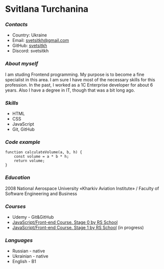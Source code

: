 # **Svitlana Turchanina**

### ***Contacts***
* Country: Ukraine
* Email: svetsitkh@gmail.com
* GitHub: [svetsitkh](https://github.com/svetsitkh)
* Discord: svetsitkh

### ***About myself***
I am studing Frontend programming. My purpose is to become a fine specialist in this area. I am sure I have most of the necessary skills for this profession. In the past, I worked as a 1C Enterprise developer for about 6 years. Also I have a degree in IT, though that was a bit long ago.

### ***Skills***
* HTML
* CSS
* JavaScript
* Git, GitHub

### ***Code example***
```
function calculateVolume(a, b, h) {
    const volume = a * b * h;
    return volume;
}
```

### ***Education***
2008 National Aerospace University «Kharkiv Aviation Institute» / Faculty of Software Engineering and Business

### ***Сourses***
* Udemy - Git&GitHub
* [JavaScript/Front-end Course. Stage 0 by RS School](https://wearecommunity.io/events/js-stage0-rs-2023q2)
* [JavaScript/Front-end Course. Stage 1 by RS School](https://rs.school/js/) (in progress)

### ***Languages***
* Russian - native
* Ukrainian - native
* English - B1